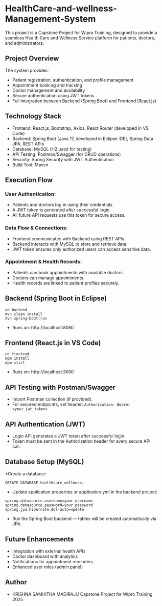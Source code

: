 # HealthCare-and-wellness-Management-System


This project is a Capstone Project for Wipro Training, designed to provide a seamless Health Care and Wellness Service platform for patients, doctors, and administrators.

## Project Overview

The system provides:

* Patient registration, authentication, and profile management
* Appointment booking and tracking
* Doctor management and availability
* Secure authentication using JWT tokens
* Full integration between Backend (Spring Boot) and Frontend (React.js)

## Technology Stack

* Frontend: React.js, Bootstrap, Axios, React Router (developed in VS Code)
* Backend: Spring Boot (Java 17, developed in Eclipse IDE), Spring Data JPA, REST APIs
* Database: MySQL (H2 used for testing)
* API Testing: Postman/Swagger (for CRUD operations)
* Security: Spring Security with JWT Authentication
* Build Tool: Maven


## Execution Flow
### User Authentication:

* Patients and doctors log in using their credentials.
* A JWT token is generated after successful login.
* All future API requests use this token for secure access.

### Data Flow & Connections:

* Frontend communicates with Backend using REST APIs.
* Backend interacts with MySQL to store and retrieve data.
* JWT token ensures only authorized users can access sensitive data.

### Appointment & Health Records:

* Patients can book appointments with available doctors.
* Doctors can manage appointments.
* Health records are linked to patient profiles securely.

 ## Backend (Spring Boot in Eclipse)
```
cd backend
mvn clean install
mvn spring-boot:run
```
* Runs on: http://localhost:8080

 ## Frontend (React.js in VS Code)
```
cd frontend
npm install
npm start
```
 * Runs on: http://localhost:3000 

  ## API Testing with Postman/Swagger
* Import Postman collection (if provided).
* For secured endpoints, set header:
```Authorization: Bearer <your_jwt_token>```

## API Authentication (JWT)

* Login API generates a JWT token after successful login.
* Token must be sent in the Authorization header for every secure API call.

## Database Setup (MySQL)
*Create a database:


```CREATE DATABASE healthcare_wellness;```

* Update application.properties or application.yml in the backend project:

```spring.datasource.url=jdbc:mysql://localhost:3306/healthcare_wellness
spring.datasource.username=your_username
spring.datasource.password=your_password
spring.jpa.hibernate.ddl-auto=update
```

* Run the Spring Boot backend — tables will be created automatically via JPA.

## Future Enhancements

* Integration with external health APIs
* Doctor dashboard with analytics
* Notifications for appointment reminders
* Enhanced user roles (admin panel)

## Author
* KRISHNA SAMHITHA MADIRAJU
Capstone Project for Wipro Training 2025
